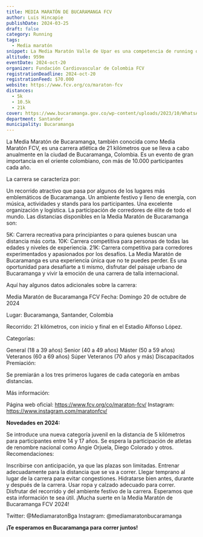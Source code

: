 ```yaml
---
title: MEDIA MARATÓN DE BUCARAMANGA FCV
author: Luis Hincapie
publishDate: 2024-03-25
draft: false
category: Running
tags:
  - Media maratón
snippet: La Media Maratón Valle de Upar es una competencia de running que se celebra anualmente en Valledupar, Cesar, Colombia. La carrera ofrece distancias de 5K, 10K y 21K, y está abierta a corredores de todas las edades y niveles de experiencia.
altitude: 959m
eventDate: 2024-oct-20
organizer: Fundación Cardiovascular de Colombia FCV
registrationDeadline: 2024-oct-20
registrationFeed: $70.000
website: https://www.fcv.org/co/maraton-fcv
distances:
  - 5k
  - 10.5k
  - 21k
cover: https://www.bucaramanga.gov.co/wp-content/uploads/2023/10/WhatsApp-Image-2023-10-03-at-10.13.35-980x736.jpeg
department: Santander
municipality: Bucaramanga
---
```


La Media Maratón de Bucaramanga, también conocida como Media Maratón FCV, es una carrera atlética de 21 kilómetros que se lleva a cabo anualmente en la ciudad de Bucaramanga, Colombia. Es un evento de gran importancia en el oriente colombiano, con más de 10.000 participantes cada año.

La carrera se caracteriza por:

Un recorrido atractivo que pasa por algunos de los lugares más emblemáticos de Bucaramanga.
Un ambiente festivo y lleno de energía, con música, actividades y stands para los participantes.
Una excelente organización y logística.
La participación de corredores de élite de todo el mundo.
Las distancias disponibles en la Media Maratón de Bucaramanga son:

5K: Carrera recreativa para principiantes o para quienes buscan una distancia más corta.
10K: Carrera competitiva para personas de todas las edades y niveles de experiencia.
21K: Carrera competitiva para corredores experimentados y apasionados por los desafíos.
La Media Maratón de Bucaramanga es una experiencia única que no te puedes perder. Es una oportunidad para desafiarte a ti mismo, disfrutar del paisaje urbano de Bucaramanga y vivir la emoción de una carrera de talla internacional.

Aquí hay algunos datos adicionales sobre la carrera:

Media Maratón de Bucaramanga FCV
Fecha: Domingo 20 de octubre de 2024

Lugar: Bucaramanga, Santander, Colombia

Recorrido: 21 kilómetros, con inicio y final en el Estadio Alfonso López.

Categorías:

General (18 a 39 años)
Senior (40 a 49 años)
Máster (50 a 59 años)
Veteranos (60 a 69 años)
Súper Veteranos (70 años y más)
Discapacitados
Premiación:

Se premiarán a los tres primeros lugares de cada categoría en ambas distancias.

Más información:

Página web oficial: https://www.fcv.org/co/maraton-fcv/
Instagram: https://www.instagram.com/maratonfcv/

**Novedades en 2024:**

Se introduce una nueva categoría juvenil en la distancia de 5 kilómetros para participantes entre 14 y 17 años.
Se espera la participación de atletas de renombre nacional como Angie Orjuela, Diego Colorado y otros.
Recomendaciones:

Inscribirse con anticipación, ya que las plazas son limitadas.
Entrenar adecuadamente para la distancia que se va a correr.
Llegar temprano al lugar de la carrera para evitar congestiones.
Hidratarse bien antes, durante y después de la carrera.
Usar ropa y calzado adecuado para correr.
Disfrutar del recorrido y del ambiente festivo de la carrera.
Esperamos que esta información te sea útil. ¡Mucha suerte en la Media Maratón de Bucaramanga FCV 2024!

Twitter: @MediamaratonBga
Instagram: @mediamaratonbucaramanga

**¡Te esperamos en Bucaramanga para correr juntos!**
